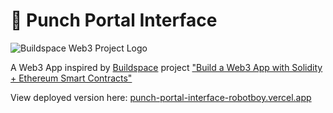 # 👊 Punch Portal Interface

![Buildspace Web3 Project Logo](https://github.com/robotboy/punch-portal-interface/blob/d88150cd9af545120da858989d4c2f2710cb0ada/images/eth_course.png?raw=true)

A Web3 App inspired by [Buildspace](https://buildspace.so) project ["Build a Web3 App with Solidity + Ethereum Smart Contracts"](https://app.buildspace.so/projects/CO02cf0f1c-f996-4f50-9669-cf945ca3fb0b)

View deployed version here: [punch-portal-interface-robotboy.vercel.app](https://punch-portal-interface-robotboy.vercel.app/)